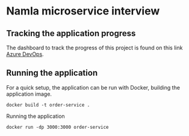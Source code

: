 # Namla microservice interview

## Tracking the application progress

The dashboard to track the progress of this project is
found on this link [Azure DevOps](https://dev.azure.com/samyouaret13/namla-interview).

## Running the application

For a quick setup, the application can be run with Docker, building the application image.

    docker build -t order-service .

Running the application

    docker run -dp 3000:3000 order-service